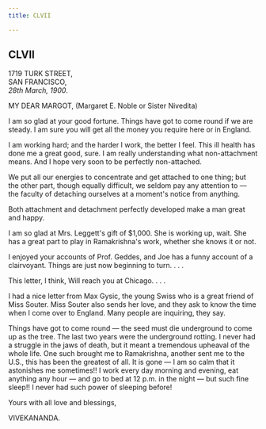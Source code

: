 ```yaml
---
title: CLVII

---
```





  

  


## CLVII

1719 TURK STREET,  
SAN FRANCISCO,  
*28th March, 1900*.

MY DEAR MARGOT, (Margaret E. Noble or Sister Nivedita)

I am so glad at your good fortune. Things have got to come round if we
are steady. I am sure you will get all the money you require here or in
England.

I am working hard; and the harder I work, the better I feel. This ill
health has done me a great good, sure. I am really understanding what
non-attachment means. And I hope very soon to be perfectly non-attached.

We put all our energies to concentrate and get attached to one thing;
but the other part, though equally difficult, we seldom pay any
attention to — the faculty of detaching ourselves at a moment's notice
from anything.

Both attachment and detachment perfectly developed make a man great and
happy.

I am so glad at Mrs. Leggett's gift of $1,000. She is working up, wait.
She has a great part to play in Ramakrishna's work, whether she knows it
or not.

I enjoyed your accounts of Prof. Geddes, and Joe has a funny account of
a clairvoyant. Things are just now beginning to turn. . . .

This letter, I think, Will reach you at Chicago. . . .

I had a nice letter from Max Gysic, the young Swiss who is a great
friend of Miss Souter. Miss Souter also sends her love, and they ask to
know the time when I come over to England. Many people are inquiring,
they say.

Things have got to come round — the seed must die underground to come up
as the tree. The last two years were the underground rotting. I never
had a struggle in the jaws of death, but it meant a tremendous upheaval
of the whole life. One such brought me to Ramakrishna, another sent me
to the U.S., this has been the greatest of all. It is gone — I am so
calm that it astonishes me sometimes!! I work every day morning and
evening, eat anything any hour — and go to bed at 12 p.m. in the night —
but such fine sleep!! I never had such power of sleeping before!

Yours with all love and blessings,

VIVEKANANDA.


